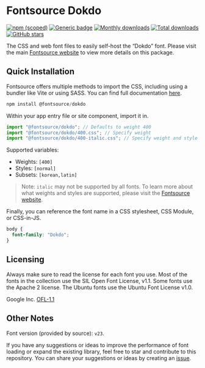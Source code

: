 # Fontsource Dokdo

[![npm (scoped)](https://img.shields.io/npm/v/@fontsource/dokdo?color=brightgreen)](https://www.npmjs.com/package/@fontsource/dokdo) [![Generic badge](https://img.shields.io/badge/fontsource-passing-brightgreen)](https://github.com/fontsource/fontsource) [![Monthly downloads](https://badgen.net/npm/dm/@fontsource/dokdo)](https://github.com/fontsource/fontsource) [![Total downloads](https://badgen.net/npm/dt/@fontsource/dokdo)](https://github.com/fontsource/fontsource) [![GitHub stars](https://img.shields.io/github/stars/fontsource/fontsource.svg?style=social&label=Star)](https://github.com/fontsource/fontsource/stargazers)

The CSS and web font files to easily self-host the “Dokdo” font. Please visit the main [Fontsource website](https://fontsource.org/fonts/dokdo) to view more details on this package.

## Quick Installation

Fontsource offers multiple methods to import the CSS, including using a bundler like Vite or using SASS. You can find full documentation [here](https://fontsource.org/docs/getting-started/introduction).

```javascript
npm install @fontsource/dokdo
```

Within your app entry file or site component, import it in.

```javascript
import "@fontsource/dokdo"; // Defaults to weight 400
import "@fontsource/dokdo/400.css"; // Specify weight
import "@fontsource/dokdo/400-italic.css"; // Specify weight and style
```

Supported variables:
- Weights: `[400]`
- Styles: `[normal]`
- Subsets: `[korean,latin]`

> Note: `italic` may not be supported by all fonts. To learn more about what weights and styles are supported, please visit the [Fontsource website](https://fontsource.org/fonts/dokdo).

Finally, you can reference the font name in a CSS stylesheet, CSS Module, or CSS-in-JS.

```css
body {
  font-family: "Dokdo";
}
```

## Licensing
Always make sure to read the license for each font you use. Most of the fonts in the collection use the SIL Open Font License, v1.1. Some fonts use the Apache 2 license. The Ubuntu fonts use the Ubuntu Font License v1.0.

Google Inc.
[OFL-1.1](http://scripts.sil.org/OFL)

## Other Notes
Font version (provided by source): `v23`.

If you have any suggestions or ideas to improve the performance of font loading or expand the existing library, feel free to star and contribute to this repository. You can share your suggestions or ideas by creating an [issue](https://github.com/fontsource/fontsource/issues).